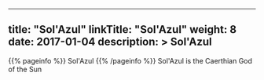 
---
title: "Sol&#039;Azul"
linkTitle: "Sol&#039;Azul"
weight: 8
date: 2017-01-04
description: >
 Sol&#039;Azul
---

{{% pageinfo %}}
Sol&#039;Azul
{{% /pageinfo %}}
Sol'Azul is the Caerthian God of the Sun
